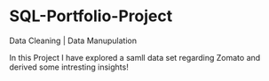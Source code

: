 # SQL-Portfolio-Project

Data Cleaning | Data Manupulation

In this Project I have explored a samll data set regarding Zomato and 
derived some intresting insights!

